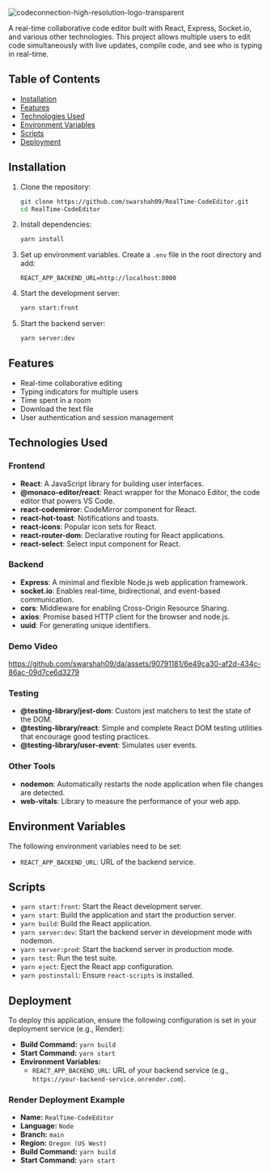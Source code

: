 ![codeconnection-high-resolution-logo-transparent](https://github.com/swarshah09/da/assets/90791181/8a2a9cb9-f21c-40ef-a595-6b2d7689eaaa)

A real-time collaborative code editor built with React, Express, Socket.io, and various other technologies. This project allows multiple users to edit code simultaneously with live updates, compile code, and see who is typing in real-time.

## Table of Contents
- [Installation](#installation)
- [Features](#features)
- [Technologies Used](#technologies-used)
- [Environment Variables](#environment-variables)
- [Scripts](#scripts)
- [Deployment](#deployment)

## Installation

1. Clone the repository:
   ```sh
   git clone https://github.com/swarshah09/RealTime-CodeEditor.git
   cd RealTime-CodeEditor
   ```

2. Install dependencies:
   ```sh
   yarn install
   ```

3. Set up environment variables. Create a `.env` file in the root directory and add:
   ```env
   REACT_APP_BACKEND_URL=http://localhost:8000
   ```

4. Start the development server:
   ```sh
   yarn start:front
   ```

5. Start the backend server:
   ```sh
   yarn server:dev
   ```

## Features

- Real-time collaborative editing
- Typing indicators for multiple users
- Time spent in a room
- Download the text file
- User authentication and session management

## Technologies Used

### Frontend
- **React**: A JavaScript library for building user interfaces.
- **@monaco-editor/react**: React wrapper for the Monaco Editor, the code editor that powers VS Code.
- **react-codemirror**: CodeMirror component for React.
- **react-hot-toast**: Notifications and toasts.
- **react-icons**: Popular icon sets for React.
- **react-router-dom**: Declarative routing for React applications.
- **react-select**: Select input component for React.

### Backend
- **Express**: A minimal and flexible Node.js web application framework.
- **socket.io**: Enables real-time, bidirectional, and event-based communication.
- **cors**: Middleware for enabling Cross-Origin Resource Sharing.
- **axios**: Promise based HTTP client for the browser and node.js.
- **uuid**: For generating unique identifiers.

### Demo Video
https://github.com/swarshah09/da/assets/90791181/6e49ca30-af2d-434c-86ac-09d7ce6d3279

### Testing
- **@testing-library/jest-dom**: Custom jest matchers to test the state of the DOM.
- **@testing-library/react**: Simple and complete React DOM testing utilities that encourage good testing practices.
- **@testing-library/user-event**: Simulates user events.

### Other Tools
- **nodemon**: Automatically restarts the node application when file changes are detected.
- **web-vitals**: Library to measure the performance of your web app.

## Environment Variables

The following environment variables need to be set:

- `REACT_APP_BACKEND_URL`: URL of the backend service.

## Scripts

- `yarn start:front`: Start the React development server.
- `yarn start`: Build the application and start the production server.
- `yarn build`: Build the React application.
- `yarn server:dev`: Start the backend server in development mode with nodemon.
- `yarn server:prod`: Start the backend server in production mode.
- `yarn test`: Run the test suite.
- `yarn eject`: Eject the React app configuration.
- `yarn postinstall`: Ensure `react-scripts` is installed.

## Deployment

To deploy this application, ensure the following configuration is set in your deployment service (e.g., Render):

- **Build Command:** `yarn build`
- **Start Command:** `yarn start`
- **Environment Variables:** 
  - `REACT_APP_BACKEND_URL`: URL of your backend service (e.g., `https://your-backend-service.onrender.com`).

### Render Deployment Example

- **Name:** `RealTime-CodeEditor`
- **Language:** `Node`
- **Branch:** `main`
- **Region:** `Oregon (US West)`
- **Build Command:** `yarn build`
- **Start Command:** `yarn start`
